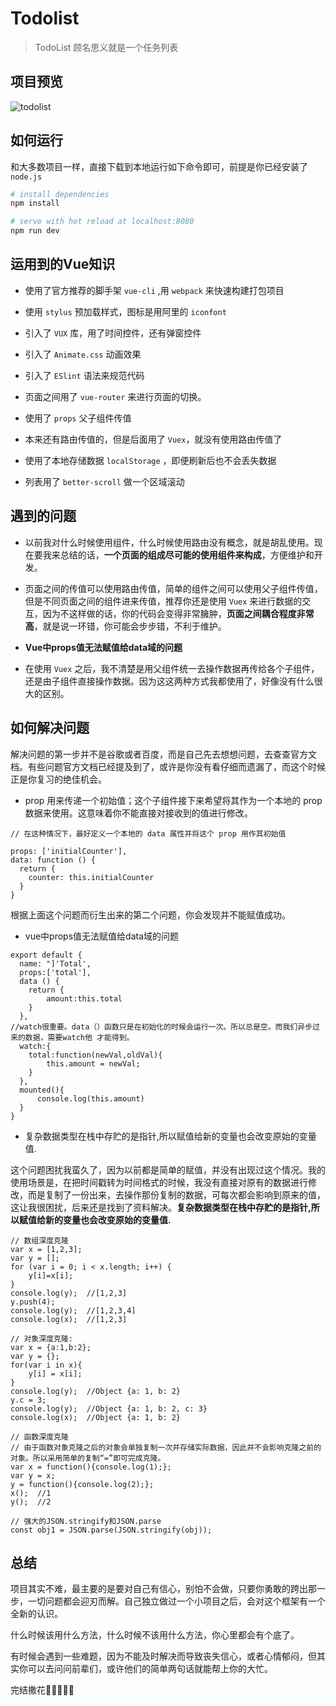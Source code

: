 # Todolist

> TodoList 顾名思义就是一个任务列表

## 项目预览
![todolist](http://images.leegeing.cn/hexoImg/todolist.gif)

## 如何运行

和大多数项目一样，直接下载到本地运行如下命令即可，前提是你已经安装了 `node.js`

``` bash
# install dependencies
npm install

# serve with hot reload at localhost:8080
npm run dev
```

## 运用到的Vue知识

+ 使用了官方推荐的脚手架 `vue-cli` ,用 `webpack` 来快速构建打包项目

+ 使用 `stylus` 预加载样式，图标是用阿里的 `iconfont`

+ 引入了 `VUX` 库，用了时间控件，还有弹窗控件

+ 引入了 `Animate.css` 动画效果

+ 引入了 `ESlint` 语法来规范代码

+ 页面之间用了 `vue-router` 来进行页面的切换。

+ 使用了 `props` 父子组件传值

+ 本来还有路由传值的，但是后面用了 `Vuex`，就没有使用路由传值了

+ 使用了本地存储数据 `localStorage` ，即便刷新后也不会丢失数据

+ 列表用了 `better-scroll` 做一个区域滚动


## 遇到的问题
+ 以前我对什么时候使用组件，什么时候使用路由没有概念，就是胡乱使用。现在要我来总结的话，**一个页面的组成尽可能的使用组件来构成**，方便维护和开发。

+ 页面之间的传值可以使用路由传值，简单的组件之间可以使用父子组件传值，但是不同页面之间的组件进来传值，推荐你还是使用 `Vuex` 来进行数据的交互，因为不这样做的话，你的代码会变得非常臃肿，**页面之间耦合程度非常高**，就是说一环错，你可能会步步错，不利于维护。

+ **Vue中props值无法赋值给data域的问题**

+ 在使用 `Vuex` 之后，我不清楚是用父组件统一去操作数据再传给各个子组件，还是由子组件直接操作数据。因为这这两种方式我都使用了，好像没有什么很大的区别。


## 如何解决问题
解决问题的第一步并不是谷歌或者百度，而是自己先去想想问题，去查查官方文档。有些问题官方文档已经提及到了，或许是你没有看仔细而遗漏了，而这个时候正是你复习的绝佳机会。

+  prop 用来传递一个初始值；这个子组件接下来希望将其作为一个本地的 prop 数据来使用。这意味着你不能直接对接收到的值进行修改。


```JS
// 在这种情况下，最好定义一个本地的 data 属性并将这个 prop 用作其初始值

props: ['initialCounter'],
data: function () {
  return {
    counter: this.initialCounter
  }
}
```
根据上面这个问题而衍生出来的第二个问题，你会发现并不能赋值成功。

+ vue中props值无法赋值给data域的问题


```JS
export default {
  name: "]'Total',
  props:['total'],
  data () {
    return {
        amount:this.total
    }
  },
//watch很重要。data（）函数只是在初始化的时候会运行一次。所以总是空。而我们异步过来的数据，需要watch他 才能得到。
  watch:{
    total:function(newVal,oldVal){
        this.amount = newVal;
    }
  },
  mounted(){
      console.log(this.amount)
  }
}
```

+ 复杂数据类型在栈中存贮的是指针,所以赋值给新的变量也会改变原始的变量值.

这个问题困扰我蛮久了，因为以前都是简单的赋值，并没有出现过这个情况。我的使用场景是，在把时间戳转为时间格式的时候，我没有直接对原有的数据进行修改，而是复制了一份出来，去操作那份复制的数据，可每次都会影响到原来的值，这让我很困扰，后来还是找到了资料解决。**复杂数据类型在栈中存贮的是指针,所以赋值给新的变量也会改变原始的变量值.**


```JS
// 数组深度克隆
var x = [1,2,3];
var y = [];
for (var i = 0; i < x.length; i++) {
    y[i]=x[i];
}
console.log(y);  //[1,2,3]
y.push(4);
console.log(y);  //[1,2,3,4]
console.log(x);  //[1,2,3]
```

```JS
// 对象深度克隆:
var x = {a:1,b:2};
var y = {};
for(var i in x){
    y[i] = x[i];
}
console.log(y);  //Object {a: 1, b: 2}
y.c = 3;
console.log(y);  //Object {a: 1, b: 2, c: 3}
console.log(x);  //Object {a: 1, b: 2}
```


```JS
// 函数深度克隆
// 由于函数对象克隆之后的对象会单独复制一次并存储实际数据，因此并不会影响克隆之前的对象。所以采用简单的复制“=”即可完成克隆。
var x = function(){console.log(1);};
var y = x;
y = function(){console.log(2);};
x();  //1
y();  //2
```


```JS
// 强大的JSON.stringify和JSON.parse
const obj1 = JSON.parse(JSON.stringify(obj));
```


## 总结
项目其实不难，最主要的是要对自己有信心，别怕不会做，只要你勇敢的跨出那一步，一切问题都会迎刃而解。自己独立做过一个小项目之后，会对这个框架有一个全新的认识。

什么时候该用什么方法，什么时候不该用什么方法，你心里都会有个底了。

有时候会遇到一些难题，因为不能及时解决而导致丧失信心，或者心情郁闷，但其实你可以去问问前辈们，或许他们的简单两句话就能帮上你的大忙。

完结撒花🎊🎊🎉🎉🎊
